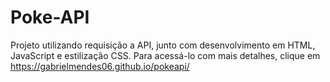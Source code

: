 # Poke-API
Projeto utilizando requisição a API, junto com desenvolvimento em HTML, JavaScript e estilização CSS.
Para acessá-lo com mais detalhes, clique em https://gabrielmendes06.github.io/pokeapi/